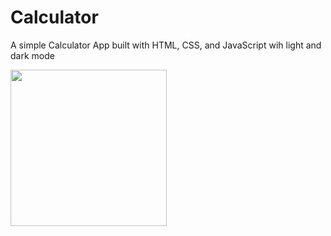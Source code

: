 # Calculator

A simple Calculator App built with HTML, CSS, and JavaScript wih light and dark mode

<a href="https://nandhukriss.github.io/Simple-Calculator/" target="_blank" rel="noopener noreferrer"><img width="250" src="https://3.bp.blogspot.com/-o7ZZcvQPbjc/WmlAVhTTWZI/AAAAAAAAJ80/py1YT7BLT5UaI9Uo5w6c4ElUxhLrVYqmQCLcBGAs/s1600/Logo-Menu.png"/></a>

